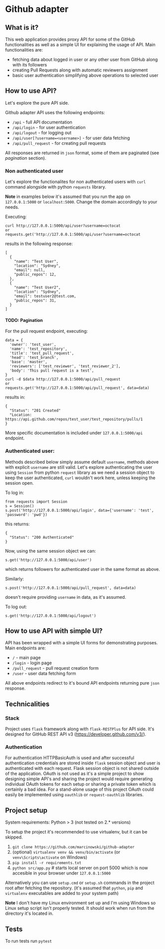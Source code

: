 # Github adapter

## What is it?
This web application provides proxy API for some of the GitHub functionalities as well as a simple UI for explaining
the usage of API. Main functionalities are:
 - fetching data about logged in user or any other user from GitHub along with its followers
 - creating Pull Requests along with automatic reviewers assignment
 - basic user authentication simplifying above operations to selected user

## How to use API?
Let's explore the pure API side.

Github adapter API uses the following endpoints:
  - `/api` - full API documentation
  - `/api/login` - for user authentication
  - `/api/logout` - for logging out
  - `/api/user[?username=<username>]` - for user data fetching
  - `/api/pull_request` - for creating pull requests

All responses are returned in `json` format, some of them are paginated (see *pagination* section).
### Non authenticated user

Let's explore the functionalites for non authenticated users with `curl` command alongside with python `requests` library.
 
**Note** in examples below it's assumed that you run the app on `127.0.0.1:5000` or `localhost:5000`. Change the domain accordingly to your needs. 

Executing:
  
    curl http://127.0.0.1:5000/api/user?username=octocat
    or
    requests.get('http://127.0.0.1:5000/api/user?username=octocat
    
results in the following response:
    
    [
      {
        "name": "Test User",
        "location": "Sydney",
        "email": null,
        "public_repos": 12,
      },
      {
        "name": "Test User2",
        "location": "Sydney",
        "email": testuser2@test.com,
        "public_repos": 31,
      }
    ]
#### TODO: Pagination

For the pull request endpoint, executing:
    
    data = {
      'owner': 'test_user',
      'name': 'test_repository',
      'title': 'test_pull_request',
      'head': 'test_branch',
      'base': 'master',
      'reviewers': ['test_reviewer', 'test_reviewer_2'],
      'body': 'This pull request is a test',
    }
    curl -d $data http://127.0.0.1:5000/api/pull_request
    or
    requests.get('http://127.0.0.1:5000/api/pull_request', data=data)

results in:

    {
      "Status": "201 Created"
      "Location: https://api.github.com/repos/test_user/test_repository/pulls/1
    }
    
More specific documentation is included under `127.0.0.1:5000/api` endpoint.

### Authenticated user:
Methods described below simply assume default `username`, methods above with explicit `username` are still valid.
Let's explore authenticating the user using `Session` from python `request` library as we need a session object to keep the user
authenticated, `curl` wouldn't work here, unless keeping the session open.

To log in:

    from requests import Session
    s = Session()
    s.post('http://127.0.0.1:5000/api/login', data={'username': 'test', 'password': 'pwd'})
    
this returns:
    
    {
      "Status": "200 Authenticated"
    }

Now, using the same session object we can:
    
    s.get('http://127.0.0.1:5000/api/user')
    
which returns followers for authenticated user in the same format as above.

Similarly:

    s.post('http://127.0.0.1:5000/api/pull_request', data=data)
    
doesn't require providing `username` in data, as it's assumed.

To log out:
    
    s.get('http://127.0.0.1:5000/api/logout')

## How to use API with simple UI?

API has been wrapped with a simple UI forms for demonstrating purposes. Main endpoints are:
 - `/` - main page
 - `/login` - login page
 - `/pull_request` - pull request creation form
 - `/user` - user data fetching form

All above endpoints redirect to it's bound API endpoints returning pure `json` response.

## Technicalities

### Stack
Project uses `flask` framework along with `flask-RESTPlus` for API side. It's designed for GitHub REST API v3 
(https://developer.github.com/v3/). 

### Authentication
For authentication HTTPBasicAuth is used and after successful authentication 
credentials are stored inside `flask` session object and user is authenticated with each request. Flask session
object is not shared outside of the application. OAuth is not used
as it's a simple project to show designing simple API's and sharing the project would require generating individual OAuth 
tokens for each setup or sharing a private token which is certainly a bad idea. For a stand-alone usage of this project
OAuth could easily be implemented using `oauthlib` or `request-oauthlib` libraries.

## Project setup
System requirements: Python > 3 (not tested on 2.* versions)

To setup the project it's recommended to use virtualenv, but it can be skipped.
 1. `git clone https://github.com/marcinowski/github-adapter`
 2. (optional) `virtualenv venv && venv/bin/activate` (or `venv\Scripts\activate` on Windows)
 3. `pip install -r requirements.txt`
 4. `python src/app.py` # starts local server on port 5000 which is now accesible in your browser under `127.0.0.1:5000`
 
Alternatively you can use `setup.cmd` or `setup.sh` commands in the project root after fetching the repository.
(it's assumed that `python`, `pip` and `virtualenv` executables are added to your system path)

**Note** I don't have my Linux environment set up and I'm using Windows so Linux setup script isn't properly tested.
It should work when run from the directory it's located in.

## Tests
To run tests run `pytest`

